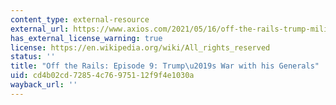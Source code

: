 ```yaml
---
content_type: external-resource
external_url: https://www.axios.com/2021/05/16/off-the-rails-trump-military-withdraw-afghanistan
has_external_license_warning: true
license: https://en.wikipedia.org/wiki/All_rights_reserved
status: ''
title: "Off the Rails: Episode 9: Trump\u2019s War with his Generals"
uid: cd4b02cd-7285-4c76-9751-12f9f4e1030a
wayback_url: ''
---
```

